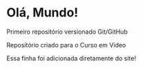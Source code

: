 # Olá, Mundo!

 Primeiro repositório versionado Git/GitHub 

 Repositório criado para o Curso em Vídeo 

 Essa finha foi adicionada diretamente do site!

